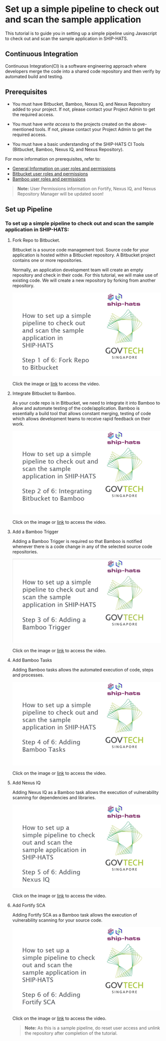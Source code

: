 # Set up a simple pipeline to check out and scan the sample application
This tutorial is to guide you in setting up a simple pipeline using Javascript to check out and scan the sample application in SHIP-HATS.

## Continuous Integration
Continuous Integration(CI) is a software engineering approach where developers merge the code into a shared code repository and then verify by automated build and testing.

## Prerequisites
- You must have Bitbucket, Bamboo, Nexus IQ, and Nexus Repository added to your project.  If not, please contact your Project Admin to get the required access.

- You must have *write access* to the projects created on the above-mentioned tools. If not, please contact your Project Admin to get the required access.

- You must have a basic understanding of the SHIP-HATS CI Tools (Bitbucket, Bamboo, Nexus IQ, and Nexus Repository).

For more information on prerequisites, refer to:  
- [General Information on user roles and permissions](https://docs.developer.gov.sg/docs/ship-hats-documentation/#/user-roles-permissions)
- [Bitbucket user roles and permissions](https://docs.developer.gov.sg/docs/ship-hats-documentation/#/get-started/bitbucket-user-role)
- [Bamboo user roles and permissions](https://docs.developer.gov.sg/docs/ship-hats-documentation/#/get-started/bamboo-user-roles)

>**Note:** User Permissions information on Fortify, Nexus IQ, and Nexus Repository Manager will be updated soon!

## Set up Pipeline

### To set up a simple pipeline to check out and scan the sample application in SHIP-HATS:

1. Fork Repo to Bitbucket.  

    Bitbucket is a source code management tool. Source code for your application is hosted within a Bitbucket repository. A Bitbucket project contains one or more repositories.  

    Normally, an application development team will create an empty repository and check in their code. For this tutorial, we will make use of existing code. We will create a new repository by forking from another repository. 

    [![Step 1 of 6](Slide1.jpg)](https://youtu.be/y0znQiheC4Q)

    Click the image or [link](https://youtu.be/y0znQiheC4Q) to access the video.


1. Integrate Bitbucket to Bamboo. 

    As your code repo is in Bitbucket, we need to integrate it into Bamboo to allow and automate testing of the code/application. Bamboo is essentially a build tool that allows constant merging, testing of code  which allows  development teams to receive rapid feedback on their work.

    [![Step 2 of 6](Slide6.jpg)](https://youtu.be/8ky79S2YfRg)

    Click on the image or [link](https://youtu.be/8ky79S2YfRg) to access the video.

1. Add a Bamboo Trigger  

    Adding a Bamboo Trigger is required so that Bamboo is notified whenever there is a code change in any of the selected source code repositories. 

    [![Step 3 of 6](slide19.png)](https://youtu.be/LyBSH4T4Lc4)

    Click on the image or [link](https://youtu.be/LyBSH4T4Lc4) to access the video.

1. Add Bamboo Tasks  

    Adding Bamboo tasks allows the automated execution of code, steps and processes.

    [![Step 4 of 6](Slide20.jpg)](https://youtu.be/supsnqoPKqs)

    Click on the image or [link](https://youtu.be/supsnqoPKqs) to access the video.

1. Add Nexus IQ  

    Adding Nexus IQ as a Bamboo task allows the execution of vulnerability scanning for dependencies and libraries.

    [![Step 5 of 6](Slide25.jpg)](https://youtu.be/BW7_LRePBa8)

    Click on the image or [link](https://youtu.be/BW7_LRePBa8) to access the video.

1. Add Fortify SCA  

    Adding Fortify SCA as a Bamboo task allows the execution of vulnerability scanning for your source code.

    [![Step 6 of 6](Slide26.jpg)](https://youtu.be/0GAtczJpKwA)

    Click on the image or [link](https://youtu.be/0GAtczJpKwA) to access the video.

    >**Note:** As this is a sample pipeline, do reset user access and unlink the repository after completion of the tutorial.
